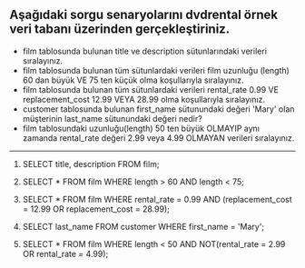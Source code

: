## Aşağıdaki sorgu senaryolarını dvdrental örnek veri tabanı üzerinden gerçekleştiriniz.

* film tablosunda bulunan title ve description sütunlarındaki verileri sıralayınız.
* film tablosunda bulunan tüm sütunlardaki verileri film uzunluğu (length) 60 dan büyük VE 75 ten küçük olma koşullarıyla sıralayınız.
* film tablosunda bulunan tüm sütunlardaki verileri rental_rate 0.99 VE replacement_cost 12.99 VEYA 28.99 olma koşullarıyla sıralayınız.
* customer tablosunda bulunan first_name sütunundaki değeri 'Mary' olan müşterinin last_name sütunundaki değeri nedir?
* film tablosundaki uzunluğu(length) 50 ten büyük OLMAYIP aynı zamanda rental_rate değeri 2.99 veya 4.99 OLMAYAN verileri sıralayınız.

---

1. SELECT title, description FROM film;

2. SELECT * FROM film
   WHERE length > 60 AND length < 75;

3. SELECT * FROM film
   WHERE rental_rate = 0.99 AND (replacement_cost = 12.99 OR replacement_cost = 28.99);

4. SELECT last_name FROM customer
   WHERE first_name = 'Mary';

5. SELECT * FROM film
   WHERE length < 50 AND NOT(rental_rate = 2.99 OR rental_rate = 4.99);
   

